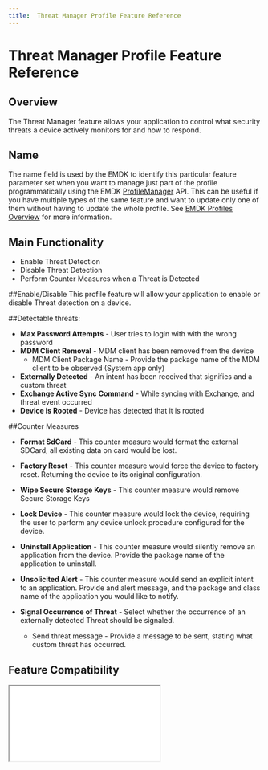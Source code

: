 ```yaml
---
title:  Threat Manager Profile Feature Reference
---
```

# Threat Manager Profile Feature Reference

## Overview

The Threat Manager feature allows your application to control what security threats a device actively monitors for and how to respond.

## Name
The name field is used by the EMDK to identify this particular feature parameter set when you want to manage just part of the profile programmatically using the EMDK [ProfileManager](../api/ProfileManager) API. This can be useful if you have multiple types of the same feature and want to update only one of them without having to update the whole profile. See [EMDK Profiles Overview](../guide/profiles/usingwizard) for more information.

## Main Functionality

* Enable Threat Detection
* Disable Threat Detection
* Perform Counter Measures when a Threat is Detected

##Enable/Disable
This profile feature will allow your application to enable or disable Threat detection on a device.


##Detectable threats:
* **Max Password Attempts** - User tries to login with with the wrong password
* **MDM Client Removal** - MDM client has been removed from the device
  * MDM Client Package Name - Provide the package name of the MDM client to be observed (System app only)
* **Externally Detected** - An intent has been received that signifies and a custom threat
* **Exchange Active Sync Command** - While syncing with Exchange, and threat event occurred
* **Device is Rooted** - Device has detected that it is rooted

##Counter Measures
* **Format SdCard** - This counter measure would format the external SDCard, all existing data on card would be lost.

* **Factory Reset** - This counter measure would force the device to factory reset. Returning the device to its original configuration. 

* **Wipe Secure Storage Keys** - This counter measure would remove Secure Storage Keys

* **Lock Device** - This counter measure would lock the device, requiring the user to perform any device unlock procedure configured for the device.

* **Uninstall Application** - This counter measure would silently remove an application from the device. Provide the package name of the application to uninstall. 

* **Unsolicited Alert** - This counter measure would send an explicit intent to an application. Provide and alert message, and the package and class name of the application you would like to notify.

* **Signal Occurrence of Threat** - Select whether the occurrence of an externally detected Threat should be signaled.
  * Send threat message - Provide a message to be sent, stating what custom threat has occurred. 

## Feature Compatibility

<iframe src="compare.html#mx=4.3&csp=ThreatMgr&os=All&embed=true"></iframe> 
